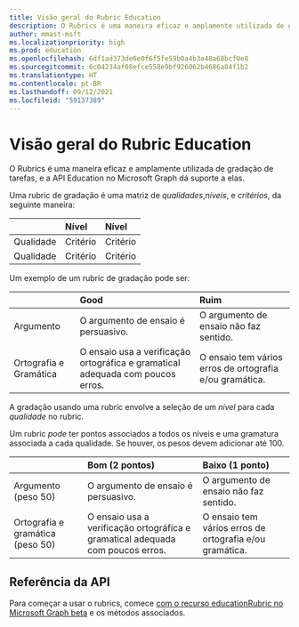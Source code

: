 ```yaml
---
title: Visão geral do Rubric Education
description: O Rubrics é uma maneira eficaz e amplamente utilizada de gradação de tarefas, e a API Education no Microsoft Graph dá suporte a elas.
author: mmast-msft
ms.localizationpriority: high
ms.prod: education
ms.openlocfilehash: 6df1ad373de6e0f6f5fe59b0a4b3e48a68bcf0e8
ms.sourcegitcommit: 6c04234af08efce558e9bf926062b4686a84f1b2
ms.translationtype: HT
ms.contentlocale: pt-BR
ms.lasthandoff: 09/12/2021
ms.locfileid: "59137389"
---
```

# <a name="education-rubric-overview"></a>Visão geral do Rubric Education

O Rubrics é uma maneira eficaz e amplamente utilizada de gradação de tarefas, e a API Education no Microsoft Graph dá suporte a elas.

Uma rubric de gradação é uma matriz de *qualidades*,*níveis*, e *critérios*, da seguinte maneira:

| &nbsp;  | Nível     | Nível     |
|:--------|:----------|:----------|
| Qualidade | Critério | Critério |
| Qualidade | Critério | Critério |

Um exemplo de um rubric de gradação pode ser:

| &nbsp;               | Good                                                              | Ruim                                                      |
|:---------------------|:------------------------------------------------------------------|:----------------------------------------------------------|
| Argumento             | O argumento de ensaio é persuasivo.                               | O argumento de ensaio não faz sentido.                 |
| Ortografia e Gramática | O ensaio usa a verificação ortográfica e gramatical adequada com poucos erros. | O ensaio tem vários erros de ortografia e/ou gramática. |

A gradação usando uma rubric envolve a seleção de um *nível* para cada *qualidade* no rubric.

Um rubric *pode* ter pontos associados a todos os níveis e uma gramatura associada a cada qualidade.  Se houver, os pesos devem adicionar até 100.

| &nbsp;                           | Bom (2 pontos)                                                   | Baixo (1 ponto)                                            |
|:---------------------------------|:------------------------------------------------------------------|:----------------------------------------------------------|
| Argumento (peso 50)             | O argumento de ensaio é persuasivo.                               | O argumento de ensaio não faz sentido.                 |
| Ortografia e gramática (peso 50) | O ensaio usa a verificação ortográfica e gramatical adequada com poucos erros. | O ensaio tem vários erros de ortografia e/ou gramática. |

## <a name="api-reference"></a>Referência da API

Para começar a usar o rubrics, comece [com o recurso educationRubric no Microsoft Graph beta](/graph/api/resources/educationrubric?view=graph-rest-beta) e os métodos associados.
